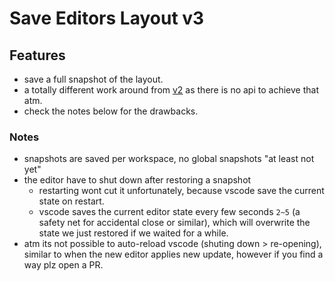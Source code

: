 # Save Editors Layout v3

## Features

- save a full snapshot of the layout.
- a totally different work around from [v2](https://github.com/ctf0/vscode-save-editor-layout) as there is no api to achieve that atm.
- check the notes below for the drawbacks.

### Notes

- snapshots are saved per workspace, no global snapshots "at least not yet"
- the editor have to shut down after restoring a snapshot
    - restarting wont cut it unfortunately, because vscode save the current state on restart.
    - vscode saves the current editor state every few seconds `2~5` (a safety net for accidental close or similar), which will overwrite the state we just restored if we waited for a while.
- atm its not possible to auto-reload vscode (shuting down > re-opening), similar to when the new editor applies new update, however if you find a way plz open a PR.
